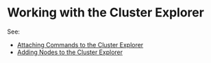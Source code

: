 # Working with the Cluster Explorer

See:

* [Attaching Commands to the Cluster Explorer](commandtargets.md)
* [Adding Nodes to the Cluster Explorer](clusterexplorernodes.md)
